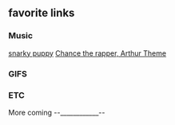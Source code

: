 ## favorite links

### Music
[snarky puppy](https://soundcloud.com/paulmaaswinkel/binky-snarky-puppy-vocal-cover)
[Chance the rapper, Arthur Theme](http://www.slate.com/blogs/browbeat/2014/05/30/chance_the_rapper_covers_arthur_theme_song_from_the_pbs_series_video.html)

### GIFS

### ETC

More coming --____________--